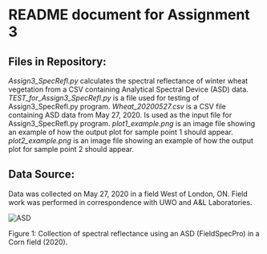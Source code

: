 # README document for Assignment 3 

## Files in Repository:
*Assign3_SpecRefl.py* calculates the spectral reflectance of winter wheat vegetation from a CSV containing Analytical Spectral Device (ASD) data.
*TEST_for_Assign3_SpecRefl.py* is a file used for testing of Assign3_SpecRefl.py program.
*Wheat_20200527.csv* is a CSV file containing ASD data from May 27, 2020. Is used as the input file for Assign3_SpecRefl.py program.
*plot1_example.png* is an image file showing an example of how the output plot for sample point 1 should appear.
*plot2_example.png* is an image file showing an example of how the output plot for sample point 2 should appear.

## Data Source:
Data was collected on May 27, 2020 in a field West of London, ON. Field work was performed in correspondence with UWO and A&L Laboratories.

![ASD](https://github.com/robinkwik/NDVI/blob/master/ASD.JPG)


Figure 1: Collection of spectral reflectance using an ASD (FieldSpecPro) in a Corn field (2020).
